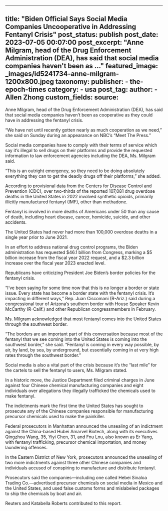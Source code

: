 
---
title: "Biden Official Says Social Media Companies Uncooperative in Addressing Fentanyl Crisis" 
post_status: publish
post_date: 2023-07-05 00:07:00 
post_excerpt: "Anne Milgram, head of the Drug Enforcement Administration (DEA), has said that social media companies haven&#39;t been as ..."
featured_image: _images/id5241734-anne-milgram-1200x800.jpeg 
taxonomy:
    publisher:
        - the-epoch-times
    category:
        - usa 
    post_tag:
    author:
        - Allen Zhong
custom_fields:
    source: 
---
Anne Milgram, head of the Drug Enforcement Administration (DEA), has said that social media companies haven’t been as cooperative as they could have in addressing the fentanyl crisis.

“We have not until recently gotten nearly as much cooperation as we need,” she said on Sunday during an appearance on NBC’s “Meet The Press.”

Social media companies have to comply with their terms of service which say it’s illegal to sell drugs on their platforms and provide the requested information to law enforcement agencies including the DEA, Ms. Milgram said.

“This is an outright emergency, so they need to be doing absolutely everything they can to get the deadly drugs off their platforms,” she added.

According to provisional data from the Centers for Disease Control and Prevention (CDC), over two-thirds of the reported 107,081 drug overdose deaths in the United States in 2022 involved synthetic opioids, primarily illicitly manufactured fentanyl (IMF), other than methadone.

Fentanyl is involved in more deaths of Americans under 50 than any cause of death, including heart disease, cancer, homicide, suicide, and other accidents.

The United States had never had more than 100,000 overdose deaths in a single year prior to June 2021.

In an effort to address national drug control programs, the Biden administration has requested $46.1 billion from Congress, marking a $5 billion increase from the fiscal year 2022 request, and a $2.3 billion increase over the fiscal year 2023 enacted level.

Republicans have criticizing President Joe Biden’s border policies for the fentanyl crisis.

“I’ve been saying for some time now that this is no longer a border or state issue. Every state has become a border state with the fentanyl crisis. It’s impacting in different ways,” Rep. Juan Ciscomani (R-Ariz.) said during a congressional tour of Arizona’s southern border with House Speaker Kevin McCarthy (R-Calif.) and other Republican congressmembers in February.

Ms. Milgram acknowledged that most fentanyl comes into the United States through the southwest border.

“The borders are an important part of this conversation because most of the fentanyl that we see coming into the United States is coming into the southwest border,” she said. “Fentanyl is coming in every way possible, by air, by land, by sea, by underground, but essentially coming in at very high rates through the southwest border.”

Social media is also a vital part of the crisis because it’s the “last mile” for the cartels to sell the fentanyl to users, Ms. Milgram stated.

In a historic move, the Justice Department filed criminal charges in June against four Chinese chemical manufacturing companies and eight individuals over allegations they illegally trafficked the chemicals used to make fentanyl.

The indictments mark the first time the United States has sought to prosecute any of the Chinese companies responsible for manufacturing precursor chemicals used to make the painkiller.

Federal prosecutors in Manhattan announced the unsealing of an indictment against the China-based Hubei Amarvel Biotech, along with its executives Qingzhou Wang, 35, Yiyi Chen, 31, and Fnu Lnu, also known as Er Yang, with fentanyl trafficking, precursor chemical importation, and money laundering offenses.

In the Eastern District of New York, prosecutors announced the unsealing of two more indictments against three other Chinese companies and individuals accused of conspiring to manufacture and distribute fentanyl.

Prosecutors said the companies—including one called Hebei Sinaloa Trading Co.—advertised precursor chemicals on social media in Mexico and the United States, and used false customs forms and mislabeled packages to ship the chemicals by boat and air.

Reuters and Katabella Roberts contributed to this report. 
